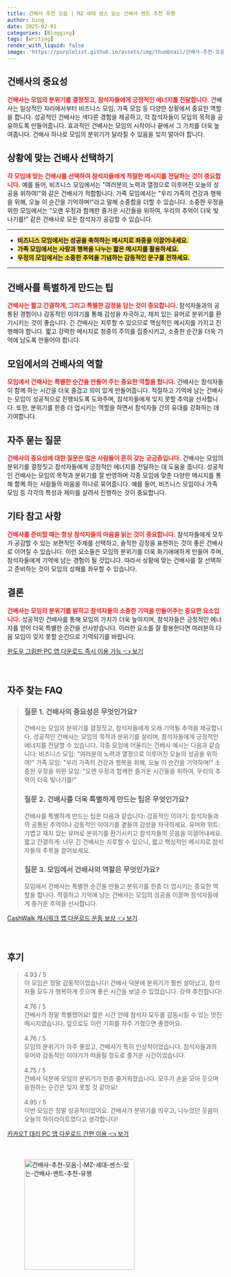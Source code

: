 ```yaml
---
title: 건배사 추천 모음 | MZ 세대 센스 있는 건배사 멘트 추천 유행
author: bing
date: 2025-02-01
categories: [Blogging]
tags: [writing]
render_with_liquid: false
image: 'https://purplelist.github.io/assets/img/thumbnail/건배사-추천-모음-|-MZ-세대-센스-있는-건배사-멘트-추천-유행.webp'
---
```



<h2 id='건배사의 중요성'>건배사의 중요성</h2>

<p><b><span style="color: #ee2323;">건배사는 모임의 분위기를 결정짓고, 참석자들에게 긍정적인 에너지를 전달합니다.</span></b> 건배사는 일상적인 자리에서부터 비즈니스 모임, 가족 모임 등 다양한 상황에서 중요한 역할을 합니다. 성공적인 건배사는 색다른 경험을 제공하고, 각 참석자들이 모임의 목적을 공유하도록 만들어줍니다. 효과적인 건배사는 모임의 시작이나 끝에서 그 가치를 더욱 높여줍니다. 건배사 하나로 모임의 분위기가 달라질 수 있음을 잊지 말아야 합니다.</p>

<h2 id='상황에 맞는 건배사 선택하기'>상황에 맞는 건배사 선택하기</h2>

<p><b><span style="color: #ee2323;">각 모임에 맞는 건배사를 선택하여 참석자들에게 적절한 메시지를 전달하는 것이 중요합니다.</span></b> 예를 들어, 비즈니스 모임에서는 "여러분의 노력과 열정으로 이루어진 오늘의 성공을 위하여!"와 같은 건배사가 적합합니다. 가족 모임에서는 "우리 가족의 건강과 행복을 위해, 오늘 이 순간을 기억하며!"라고 말해 소중함을 더할 수 있습니다. 소중한 우정을 위한 모임에서는 "오랜 우정과 함께한 즐거운 시간들을 위하여, 우리의 추억이 더욱 빛나기를!" 같은 건배사로 모든 참석자가 공감할 수 있습니다.</p>

<hr />

<ul>
    <li><b><span style="background-color: #ffe066;">비즈니스 모임에서는 성공을 축하하는 메시지로 좌중을 이끌어내세요.</span></b></li>
    <li><b><span style="background-color: #ffe066;">가족 모임에서는 사랑과 행복을 나누는 짧은 메시지를 활용하세요.</span></b></li>
    <li><b><span style="background-color: #ffe066;">우정의 모임에서는 소중한 추억을 기념하는 감동적인 문구를 전하세요.</span></b></li>
</ul>

<hr />

<h2 id='건배사를 특별하게 만드는 팁'>건배사를 특별하게 만드는 팁</h2>

<p><b><span style="color: #ee2323;">건배사는 짧고 간결하게, 그리고 특별한 감정을 담는 것이 중요합니다.</span></b> 참석자들과의 공통된 경험이나 감동적인 이야기를 통해 감성을 자극하고, 재치 있는 유머로 분위기를 환기시키는 것이 좋습니다. 긴 건배사는 지루할 수 있으므로 핵심적인 메시지를 가지고 진행해야 합니다. 짧고 강력한 메시지로 청중의 주의를 집중시키고, 소중한 순간을 더욱 기억에 남도록 만들어야 합니다.</p>

<h2 id='모임에서의 건배사의 역할'>모임에서의 건배사의 역할</h2>

<p><b><span style="color: #ee2323;">모임에서 건배사는 특별한 순간을 만들어 주는 중요한 역할을 합니다.</span></b> 건배사는 참석자들이 함께 하는 시간을 더욱 즐겁고 의미 있게 만들어줍니다. 적절하고 기억에 남는 건배사는 모임이 성공적으로 진행되도록 도와주며, 참석자들에게 잊지 못할 추억을 선사합니다. 또한, 분위기를 한층 더 업시키는 역할을 하면서 참석자들 간의 유대를 강화하는 데 기여합니다.</p>

<h2 id='자주 묻는 질문'>자주 묻는 질문</h2>

<p><b><span style="color: #ee2323;">건배사의 중요성에 대한 질문은 많은 사람들이 흔히 갖는 궁금증입니다.</span></b> 건배사는 모임의 분위기를 결정짓고 참석자들에게 긍정적인 에너지를 전달하는 데 도움을 줍니다. 성공적인 건배사는 모임의 목적과 분위기를 잘 반영하며 각종 모임에 맞춘 다양한 메시지를 통해 함께 하는 사람들의 마음을 하나로 묶어줍니다. 예를 들어, 비즈니스 모임이나 가족 모임 등 각각의 특성과 재미를 살려서 진행하는 것이 중요합니다.</p>

<h2 id='기타 참고 사항'>기타 참고 사항</h2>

<p><b><span style="color: #ee2323;">건배사를 준비할 때는 항상 참석자들의 마음을 읽는 것이 중요합니다.</span></b> 참석자들에게 모두가 공감할 수 있는 보편적인 주제를 선택하고, 솔직한 감정을 표현하는 것이 좋은 건배사로 이어질 수 있습니다. 이런 요소들은 모임의 분위기를 더욱 화기애애하게 만들어 주며, 참석자들에게 기억에 남는 경험이 될 것입니다. 따라서 상황에 맞는 건배사를 잘 선택하고 준비하는 것이 모임의 성패를 좌우할 수 있습니다.</p>

<h2 id='결론'>결론</h2>

<p><b><span style="color: #ee2323;">건배사는 모임의 분위기를 밝히고 참석자들의 소중한 기억을 만들어주는 중요한 요소입니다.</span></b> 성공적인 건배사를 통해 모임의 가치가 더욱 높아지며, 참석자들은 긍정적인 에너지를 얻어 더욱 특별한 순간을 선사받습니다. 이러한 요소를 잘 활용한다면 여러분의 다음 모임이 잊지 못할 순간으로 기억되기를 바랍니다.</p>


<p><a class="click-button" title="윈도우 그림판 PC 앱 다운로드 즉시 이용 가능" href="https://purplelist.github.io/posts/%EC%9C%88%EB%8F%84%EC%9A%B0-%EA%B7%B8%EB%A6%BC%ED%8C%90-PC-%EC%95%B1-%EB%8B%A4%EC%9A%B4%EB%A1%9C%EB%93%9C-%EC%A6%89%EC%8B%9C-%EC%9D%B4%EC%9A%A9-%EA%B0%80%EB%8A%A5/" rel="dofollow">윈도우 그림판 PC 앱 다운로드 즉시 이용 가능 👈 보기</a></p><br>
<h2 id='자주_찾는_FAQ'>자주 찾는 FAQ</h2>
<div itemscope="" itemtype="https://schema.org/FAQPage"> 
<blockquote> 
<div itemscope="" itemprop="mainEntity" itemtype="https://schema.org/Question"> 
<h3 itemprop="name">질문 1. 건배사의 중요성은 무엇인가요?</h3> 
<div itemscope="" itemprop="acceptedAnswer" itemtype="https://schema.org/Answer"> 
<span itemprop="text"> 
<p>건배사는 모임의 분위기를 결정짓고, 참석자들에게 오래 기억될 추억을 제공합니다. 성공적인 건배사는 모임의 목적과 분위기를 살리며, 참석자들에게 긍정적인 에너지를 전달할 수 있습니다. 각종 모임에 어울리는 건배사 예시는 다음과 같습니다: 비즈니스 모임: "여러분의 노력과 열정으로 이루어진 오늘의 성공을 위하여!" 가족 모임: "우리 가족의 건강과 행복을 위해, 오늘 이 순간을 기억하며!" 소중한 우정을 위한 모임: "오랜 우정과 함께한 즐거운 시간들을 위하여, 우리의 추억이 더욱 빛나기를!"</p> 
</span> 
</div> 
</div> 
<div itemscope="" itemprop="mainEntity" itemtype="https://schema.org/Question"> 
<h3 itemprop="name">질문 2. 건배사를 더욱 특별하게 만드는 팁은 무엇인가요?</h3> 
<div itemscope="" itemprop="acceptedAnswer" itemtype="https://schema.org/Answer"> 
<span itemprop="text"> 
<p>건배사를 특별하게 만드는 팁은 다음과 같습니다: 감동적인 이야기: 참석자들과의 공통된 추억이나 감동적인 이야기를 곁들여 감성을 자극하세요. 유머와 위트: 가볍고 재치 있는 유머로 분위기를 환기시키고 참석자들의 웃음을 이끌어내세요. 짧고 간결하게: 너무 긴 건배사는 지루할 수 있으니, 짧고 핵심적인 메시지로 참석자들의 주목을 끌어보세요.</p> 
</span> 
</div> 
</div> 
<div itemscope="" itemprop="mainEntity" itemtype="https://schema.org/Question"> 
<h3 itemprop="name">질문 3. 모임에서 건배사의 역할은 무엇인가요?</h3> 
<div itemscope="" itemprop="acceptedAnswer" itemtype="https://schema.org/Answer"> 
<span itemprop="text"> 
<p>모임에서 건배사는 특별한 순간을 만들고 분위기를 한층 더 업시키는 중요한 역할을 합니다. 적절하고 기억에 남는 건배사는 모임의 성공을 이끌며 참석자들에게 즐거운 추억을 선사합니다.</p> 
</span> 
</div> 
</div> 
</blockquote> 
</div>
<p><a class="click-button" title="CashWalk 캐시워크 앱 다운로드 운동 보상" href="https://purplelist.github.io/posts/CashWalk-%EC%BA%90%EC%8B%9C%EC%9B%8C%ED%81%AC-%EC%95%B1-%EB%8B%A4%EC%9A%B4%EB%A1%9C%EB%93%9C-%EC%9A%B4%EB%8F%99-%EB%B3%B4%EC%83%81/" rel="dofollow">CashWalk 캐시워크 앱 다운로드 운동 보상 👈 보기</a></p><br>
<h2 id='후기'>후기</h2>
<div itemscope itemtype="https://schema.org/Product">
  <blockquote>
  <div itemprop="review" itemscope itemtype="https://schema.org/Review">
      <div itemprop="reviewRating" itemscope itemtype="https://schema.org/Rating"> <span itemprop="ratingValue">4.93</span> / <span itemprop="bestRating">5</span> </div>
      <span itemprop="reviewBody">이 모임은 정말 감동적이었습니다! 건배사 덕분에 분위기가 훨씬 살아났고, 참석자들 모두가 행복하게 웃으며 좋은 시간을 보낼 수 있었습니다. 강력 추천합니다!</span>
  </div>
  <br>
  <div itemprop="review" itemscope itemtype="https://schema.org/Review">
      <div itemprop="reviewRating" itemscope itemtype="https://schema.org/Rating"> <span itemprop="ratingValue">4.76</span> / <span itemprop="bestRating">5</span> </div>
      <span itemprop="reviewBody">건배사가 정말 특별했어요! 짧은 시간 안에 참석자 모두를 감동시킬 수 있는 멋진 메시지였습니다. 앞으로도 이런 기회를 자주 가졌으면 좋겠어요.</span>
  </div>
  <br>
  <div itemprop="review" itemscope itemtype="https://schema.org/Review">
      <div itemprop="reviewRating" itemscope itemtype="https://schema.org/Rating"> <span itemprop="ratingValue">4.76</span> / <span itemprop="bestRating">5</span> </div>
      <span itemprop="reviewBody">모임의 분위기가 아주 좋았고, 건배사가 특히 인상적이었습니다. 참석자들과의 유머와 감동적인 이야기가 떠올릴 정도로 즐거운 시간이었습니다.</span>
  </div>
  <br>
  <div itemprop="review" itemscope itemtype="https://schema.org/Review">
      <div itemprop="reviewRating" itemscope itemtype="https://schema.org/Rating"> <span itemprop="ratingValue">4.75</span> / <span itemprop="bestRating">5</span> </div>
      <span itemprop="reviewBody">건배사 덕분에 모임의 분위기가 한층 즐거워졌습니다. 모두가 손을 모아 웃으며 응원하는 순간은 잊지 못할 것 같아요!</span>
  </div>
  <br>
  <div itemprop="review" itemscope itemtype="https://schema.org/Review">
      <div itemprop="reviewRating" itemscope itemtype="https://schema.org/Rating"> <span itemprop="ratingValue">4.95</span> / <span itemprop="bestRating">5</span> </div>
      <span itemprop="reviewBody">이번 모임은 정말 성공적이었어요. 건배사가 분위기를 띄우고, 나누었던 웃음이 오늘의 하이라이트였다고 생각합니다!</span>
  </div>
  </blockquote>
</div>
<p><a class="click-button" title="카카오T 대리 PC 앱 다운로드 간편 이용" href="https://purplelist.github.io/posts/%EC%B9%B4%EC%B9%B4%EC%98%A4T-%EB%8C%80%EB%A6%AC-PC-%EC%95%B1-%EB%8B%A4%EC%9A%B4%EB%A1%9C%EB%93%9C-%EA%B0%84%ED%8E%B8-%EC%9D%B4%EC%9A%A9/" rel="dofollow">카카오T 대리 PC 앱 다운로드 간편 이용 👈 보기</a></p><br>
<figure class="image"><img src="https://purplelist.github.io/assets/img/thumbnail/건배사-추천-모음-|-MZ-세대-센스-있는-건배사-멘트-추천-유행.webp" alt="건배사-추천-모음-|-MZ-세대-센스-있는-건배사-멘트-추천-유행" width="256" height="256"></figure>